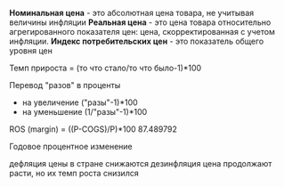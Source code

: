 **Номинальная цена** - это абсолютная цена товара, не учитывая величины инфляции
**Реальная цена** - это цена товара относительно агрегированного показателя цен: цена, скорректированная с учетом инфляции.
**Индекс потребительских цен** - это показатель общего уровня цен

Темп прироста = (то что стало/то что было-1)*100

Перевод "разов" в проценты
- на увеличение ("разы"-1)*100
- на уменьшение (1/"разы"-1)*100

ROS (margin) = ((P-COGS)/P)*100
87.489792

Годовое процентное изменение 

дефляция цены в стране снижаются
дезинфляция цена продолжают расти, но их темп роста снизился 


